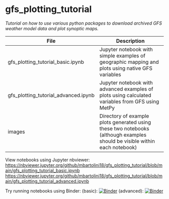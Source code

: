# gfs_plotting_tutorial
*Tutorial on how to use various python packages to download archived GFS weather model data and plot synoptic maps.*

| File | Description |
| ---- | ----------- |
| gfs_plotting_tutorial_basic.ipynb | Jupyter notebook with simple examples of geographic mapping and plots using native GFS variables |
| gfs_plotting_tutorial_advanced.ipynb | Jupyter notebook with advanced examples of plots using calculated variables from GFS using MetPy |
| images | Directory of example plots generated using these two notebooks (although examples should be visible within each notebook) |

View notebooks using Jupyter nbviewer: 
https://nbviewer.jupyter.org/github/mbartolini18/gfs_plotting_tutorial/blob/main/gfs_plotting_tutorial_basic.ipynb
https://nbviewer.jupyter.org/github/mbartolini18/gfs_plotting_tutorial/blob/main/gfs_plotting_tutorial_advanced.ipynb

Try running notebooks using Binder: 
(basic): [![Binder](https://mybinder.org/badge_logo.svg)](https://mybinder.org/v2/gh/mbartolini18/gfs_plotting_tutorial/binder_test?filepath=gfs_plotting_tutorial_basic.ipynb)
(advanced): [![Binder](https://mybinder.org/badge_logo.svg)](https://mybinder.org/v2/gh/mbartolini18/gfs_plotting_tutorial/binder_test?filepath=gfs_plotting_tutorial_advanced.ipynb)

